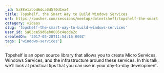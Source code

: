 ```yaml
---
_id: 5a88e1abbd6dca0d5f0d1ea4
title: Topshelf, the Smart Way to Build Windows Services
url: https://pusher.com/sessions/meetup/dotnetsheff/topshelf-the-smart-way-to-build-windows-services
category: videos
slug: 'topshelf-the-smart-way-to-build-windows-services'
user_id: 5a83ce59d6eb0005c4ecda2c
createdOn: '2017-05-28T11:54:16.000Z'
tags: ['windows-services']
---
```


Topshelf is an open source library that allows you to create Micro Services, Windows Services, and the infrastructure around these services. In this talk, we'll look at practical tips that you can use in your day-to-day development.
